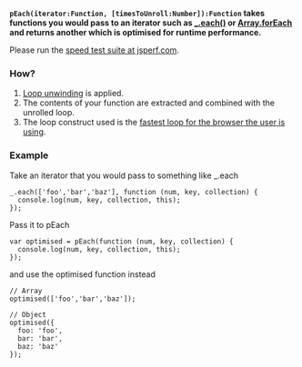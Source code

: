 
**`pEach(iterator:Function, [timesToUnroll:Number]):Function` takes functions you would pass to an iterator such as [_.each()](http://documentcloud.github.com/underscore/#each) or [Array.forEach](https://developer.mozilla.org/en/JavaScript/Reference/Global_Objects/Array/forEach) and returns another which is optimised for runtime performance.**

Please run the [speed test suite at jsperf.com](http://jsperf.com/precompiled-each-iterators/10).

### How?

1. [Loop unwinding](http://en.wikipedia.org/wiki/Loop_unwinding) is applied.
1. The contents of your function are extracted and combined with the unrolled loop.
1. The loop construct used is the [fastest loop for the browser the user is using](http://jsperf.com/different-kinds-of-loop/2).

### Example

Take an iterator that you would pass to something like _.each

    _.each(['foo','bar','baz'], function (num, key, collection) {
      console.log(num, key, collection, this);
    });

Pass it to pEach

    var optimised = pEach(function (num, key, collection) {
      console.log(num, key, collection, this);
    });

and use the optimised function instead

    // Array
    optimised(['foo','bar','baz']);

    // Object
    optimised({
      foo: 'foo',
      bar: 'bar',
      baz: 'baz'
    });
